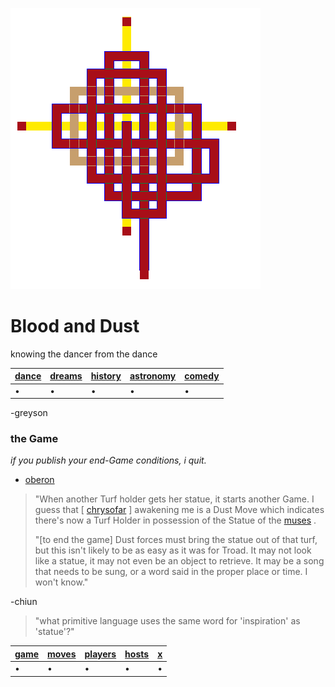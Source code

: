 ![pattern](assets/pattern.gif)

# Blood and Dust

knowing the dancer from the dance

|  [dance](dance.md)  |  [dreams](dreams.md)  |  [history](history.md)  |  [astronomy](astronomy.md)  |  [comedy](comedy.md)  | 
| ------------------- | --------------------- | ----------------------- | --------------------------- | --------------------- | 
| •                   | •                     | •                       | •                           | •                     | 

 -greyson

### the Game

*if you publish your end-Game conditions, i quit.*

 - [oberon](oberon.md) 
>
>  "When another Turf holder gets her statue, it starts another Game. I guess that [ [chrysofar](chrysofar.md) ] awakening me is a Dust Move which indicates there's now a Turf Holder in possession of the Statue of the  [muses](muses.md) .
>
>  "[to end the game] Dust forces must bring the statue out of that turf, but this isn't likely to be as easy as it was for Troad. It may not look like a statue, it may not even be an object to retrieve. It may be a song that needs to be sung, or a word said in the proper place or time. I won't know."

 -chiun
>
>  "what primitive language uses the same word for 'inspiration' as 'statue'?"

|  [game](game.md)  |  [moves](moves.md)  |  [players](players.md)  |  [hosts](hosts.md)  |  [x](x.md)  | 
| ----------------- | ------------------- | ----------------------- | ------------------- | ----------- | 
| •                 | •                   | •                       | •                   | •           | 

 